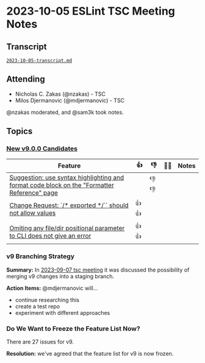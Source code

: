 # 2023-10-05 ESLint TSC Meeting Notes

## Transcript

[`2023-10-05-transcript.md`](2023-10-05-transcript.md)

## Attending

* Nicholas C. Zakas (@nzakas) - TSC
* Milos Djermanovic (@mdjermanovic) - TSC

@nzakas moderated, and @sam3k took notes.

## Topics

### [New v9.0.0 Candidates](https://github.com/orgs/eslint/projects/4)

| Feature | 👍 | 👎 | 🤷‍♂️ | Notes |
| ------- | -- | -- | - | ----- |
| [Suggestion: use syntax highlighting and format code block on the "Formatter Reference" page](https://github.com/eslint/eslint/issues/17505) | | 👎👎 | | |
| [Change Request: `/* exported */`` should not allow values](https://github.com/eslint/eslint/issues/17622) | 👍👍 | | | |
| [Omiting any file/dir positional parameter to CLI does not give an error](https://github.com/eslint/eslint/issues/14308) | 👍👍 | | | |

### v9 Branching Strategy

**Summary:** In [2023-09-07 tsc meeting](https://github.com/eslint/tsc-meetings/blob/main/notes/2023/2023-09-07.md#v9-release-strategy) it was discussed the possibility of merging v9 changes into a staging branch.

**Action Items:** @mdjermanovic will...
* continue researching this
* create a test repo
* experiment with different approaches

### Do We Want to Freeze the Feature List Now?

There are 27 issues for v9.

**Resolution:** we've agreed that the feature list for v9 is now frozen.
